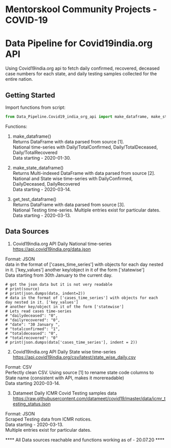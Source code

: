 # Mentorskool Community Projects - COVID-19

# Data Pipeline for Covid19india.org API
Using Covid19india.org api to fetch daily confirmed, recovered, deceased case numbers for each state, and
 daily testing samples collected for the entire nation.

## Getting Started
Import functions from script:
```python 
from Data_Pipeline.Covid19_india_org_api import make_dataframe, make_state_dataframe, get_test_dataframe
```
Functions:
1. make_dataframe()\
Returns DataFrame with data parsed from source [1].\
National time-series with Daily/TotalConfirmed, Daily/TotalDeceased, Daily/TotalRecovered\
Data starting - 2020-01-30.

2. make_state_dataframe()\
Returns Multi-indexed DataFrame with data parsed from source [2].\
National and State wise time-series with DailyConfirmed, DailyDeceased, DailyRecovered\
Data starting - 2020-03-14.

3. get_test_dataframe()\
Returns DataFrame with data parsed from source [3].\
National Testing time-series. Multiple entries exist for particular dates.\
Data starting - 2020-03-13.

## Data Sources

1. Covid19india.org API Daily National time-series\
https://api.covid19india.org/data.json

Format: JSON\
data in the format of ['cases_time_series'] with objects for each day nested in it. ['key_values']
another key/object in it of the form ['statewise']\
Data starting from 30th January to the current day.
```
# got the json data but it is not very readable
# print(source)
# print(json.dumps(data, indent=2))
# data in the format of ['cases_time_series'] with objects for each day nested in it. ['key_values']
# another key/object in it of the form ['statewise']
# Lets read cases time-series
# "dailydeceased": "0",
# "dailyrecovered": "0",
# "date": "30 January ",
# "totalconfirmed": "1",
# "totaldeceased": "0",
# "totalrecovered": "0"
# print(json.dumps(data['cases_time_series'], indent = 2))
```

2. Covid19india.org API Daily State wise time-series\
https://api.covid19india.org/csv/latest/state_wise_daily.csv

Format: CSV\
Perfectly clean CSV. Using source [1] to rename state code columns to State name (consistent with API, makes it morereadable)\
Data starting 2020-03-14.

3. Datameet Daily ICMR Covid Testing samples data\
https://raw.githubusercontent.com/datameet/covid19/master/data/icmr_testing_status.json

Format: JSON\
Scraped Testing data from ICMR notices.\
Data starting - 2020-03-13.\
Multiple entries exist for particular dates.

**** All Data sources reachable and functions working as of - 20.07.20 ****
